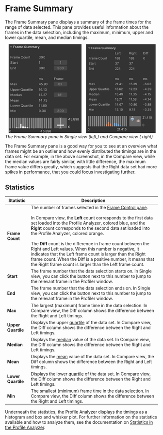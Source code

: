 # Frame Summary

The Frame Summary pane displays a summary of the frame times for the range of data selected. This pane provides useful
information about the frames in the data selection, including the maximum, minimum, upper and lower quartile, mean, and
median timings.

![Frame Summary](images/frame-summary-pane.png)<br/>*The Frame Summary pane in Single view (left,) and Compare view (
right)*

The Frame Summary pane is a good way for you to see at an overview what frames might be an outlier and how evenly
distributed the timings are in the data set. For example, in the above screenshot, in the Compare view, while the median
values are fairly similar, with little difference, the maximum frame value differs greatly, which suggests that the
Right data set had more spikes in performance, that you could focus investigating further.

## Statistics

| **Statistic**      | **Description**                                                                                                                                                                                                                                                                                                                                                                                                                                                                                                                                                                                                                                           |
|--------------------|-----------------------------------------------------------------------------------------------------------------------------------------------------------------------------------------------------------------------------------------------------------------------------------------------------------------------------------------------------------------------------------------------------------------------------------------------------------------------------------------------------------------------------------------------------------------------------------------------------------------------------------------------------------|
| **Frame Count**    | The number of frames selected in the [Frame Control pane](frame-range-selection.md).<br/><br/>In Compare view, the **Left** count corresponds to the first data set loaded into the Profile Analyzer, colored blue, and the **Right** count corresponds to the second data set loaded into the Profile Analyzer, colored orange. <br/><br/>The **Diff** count is the difference in frame count between the Right and Left values. When this number is negative, it indicates that the Left frame count is larger than the Right frame count. When the Diff is a positive number, it means that the Right frame count is larger than the Left frame count. |
| **Start**          | The frame number that the data selection starts on. In Single view, you can click the button next to this number to jump to the relevant frame in the Profiler window.                                                                                                                                                                                                                                                                                                                                                                                                                                                                                    |
| **End**            | The frame number that the data selection ends on. In Single view, you can click the button next to this number to jump to the relevant frame in the Profiler window.                                                                                                                                                                                                                                                                                                                                                                                                                                                                                      |
| **Max**            | The largest (maximum) frame time in the data selection. In Compare view, the Diff column shows the difference between the Right and Left timings.                                                                                                                                                                                                                                                                                                                                                                                                                                                                                                         |
| **Upper Quartile** | Displays the upper [quartile](https://en.wikipedia.org/wiki/Quartile) of the data set. In Compare view, the Diff column shows the difference between the Right and Left timings.                                                                                                                                                                                                                                                                                                                                                                                                                                                                          |
| **Median**         | Displays the [median](https://en.wikipedia.org/wiki/Median) value of the data set. In Compare view, the Diff column shows the difference between the Right and Left timings.                                                                                                                                                                                                                                                                                                                                                                                                                                                                              |
| **Mean**           | Displays the [mean](https://en.wikipedia.org/wiki/Arithmetic_mean) value of the data set. In Compare view, the Diff column shows the difference between the Right and Left timings.                                                                                                                                                                                                                                                                                                                                                                                                                                                                       |
| **Lower Quartile** | Displays the lower [quartile](https://en.wikipedia.org/wiki/Quartile) of the data set. In Compare view, the Diff column shows the difference between the Right and Left timings.                                                                                                                                                                                                                                                                                                                                                                                                                                                                          |
| **Min**            | The smallest (minimum) frame time in the data selection. In Compare view, the Diff column shows the difference between the Right and Left timings.                                                                                                                                                                                                                                                                                                                                                                                                                                                                                                        |

Underneath the statistics, the Profile Analyzer displays the timings as a histogram and box and whisker plot. For
further information on the statistics available and how to analyze them, see the documentation
on [Statistics in the Profile Analyzer](statistics.md).
